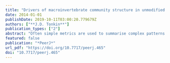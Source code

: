 ```yaml
---
title: "Drivers of macroinvertebrate community structure in unmodified streams"
date: 2014-01-01
publishDate: 2019-10-11T03:00:20.779679Z
authors: ["**J.D. Tonkin**"]
publication_types: ["2"]
abstract: "Often simple metrics are used to summarise complex patterns in stream benthic ecology, thus it is important to understand how well these metrics can explain the finer-scale underlying environmental variation often hidden by coarser-scale influences. I sampled 47 relatively pristine streams in the central North Island of New Zealand in 2007 and (1) evaluated the local-scale drivers of macroinvertebrate community structure as well as both diversity and biomonitoring metrics in this unmodified landscape, and (2) assessed whether these drivers were similar for commonly used univariate metrics andmultivariate structure. The drivers of community metrics andmultivariate structure were largely similar, with %canopy cover and resource supply metrics the most commonly identified environmental drivers in these pristine streams. For an area with little to no anthropogenic influence, substantial variation was explained in the macroinvertebrate community (up to 70 % on the first two components of a partial least squares regression), with both uni- andmultivariate approaches. This research highlights two important points: (1) the importance of considering natural underlying environmental variation when assessing the response to coarse environmental gradients, and (2) the importance of considering canopy cover presence when assessing the impact of stressors on stream macroinvertebrate communities."
featured: false
publication: "*PeerJ*"
url_pdf: "https://doi.org/10.7717/peerj.465"
doi: "10.7717/peerj.465"
---
```


